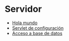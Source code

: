 # Servidor

* [Hola mundo](hello_world.md)
* [Servlet de configuración](config_servlet.md)
* [Acceso a base de datos](db_servlet.md)
